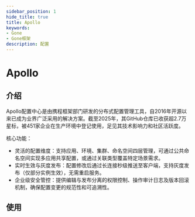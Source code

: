 ```yaml
---
sidebar_position: 1
hide_title: true
title: Apollo
keywords:
- Gone
- Gone框架
description: 配置
---
```


# Apollo

## 介绍
Apollo配置中心是由携程框架部门研发的分布式配置管理工具，自2016年开源以来已成为业界广泛采用的解决方案。截至2025年，其GitHub仓库已收获超2.7万星标，被451家企业在生产环境中登记使用，足见其技术影响力和社区活跃度。

​​核心功能​​：
- ​​灵活的配置维度​​：支持应用、环境、集群、命名空间四层管理，可通过公共命名空间实现多应用共享配置，或通过关联类型覆盖特定场景需求。
- ​实时生效与灰度发布​​：配置修改后通过长连接秒级推送至客户端，支持灰度发布（仅部分实例生效），无需重启服务。
- ​企业级安全管控​​：提供编辑与发布分离的权限控制、操作审计日志及版本回滚机制，确保配置变更的规范性和可追溯性。

## 使用